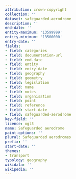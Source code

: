 ```yaml
---
attribution: crown-copyright
collection: ''
dataset: safeguarded-aerodrome
description: ''
end-date: ''
entity-maximum: '13599999'
entity-minimum: '13500000'
entry-date: ''
fields:
- field: categories
- field: documentation-url
- field: end-date
- field: entity
- field: entry-date
- field: geography
- field: geometry
- field: legislation
- field: name
- field: notes
- field: organisation
- field: point
- field: reference
- field: start-date
- field: safeguarded-aerodrome
key-field: ''
licence: ogl3
name: Safeguarded aerodrome
paint-options: ''
plural: Safeguarded aerodromes
prefix: ''
start-date: ''
themes:
- transport
typology: geography
wikidata: ''
wikipedia: ''
---
```

